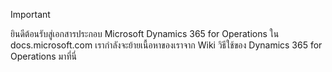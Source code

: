 > [!IMPORTANT]
> ยินดีต้อนรับสู่เอกสารประกอบ Microsoft Dynamics 365 for Operations ใน docs.microsoft.com เรากำลังจะย้ายเนื้อหาของเราจาก Wiki วิธีใช้ของ Dynamics 365 for Operations มาที่นี่ 

